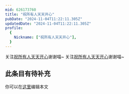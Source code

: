 ```yaml
---
mid: 626173760
title: "祝所有人天天开心"
pubDate: "2024-11-04T11:22:11.305Z"
updatedDate: "2024-11-04T11:22:11.305Z"
profile:
  {
    Nickname: ["祝所有人天天开心"],
  }
---
```


关注[祝所有人天天开心](https://space.bilibili.com/626173760)谢谢喵~ 关注[祝所有人天天开心](https://space.bilibili.com/626173760)谢谢喵~

## 此条目有待补充
你可以在[这里](https://github.com/Yuhanawa/VTuber.ICU-Content/edit/master/v/祝所有人天天开心/index.md)编辑本文
